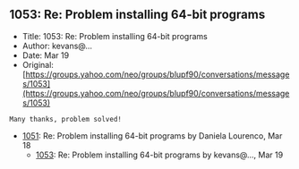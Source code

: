 ## 1053: Re: Problem installing 64-bit programs

- Title: 1053: Re: Problem installing 64-bit programs
- Author: kevans@...
- Date: Mar 19
- Original: [https://groups.yahoo.com/neo/groups/blupf90/conversations/messages/1053](https://groups.yahoo.com/neo/groups/blupf90/conversations/messages/1053)

```
Many thanks, problem solved! 
```

- [1051](1051.md): Re: Problem installing 64-bit programs by Daniela Lourenco, Mar 18
    - [1053](1053.md): Re: Problem installing 64-bit programs by kevans@..., Mar 19
